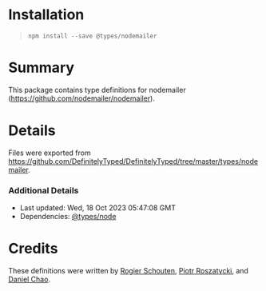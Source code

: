 # Installation
> `npm install --save @types/nodemailer`

# Summary
This package contains type definitions for nodemailer (https://github.com/nodemailer/nodemailer).

# Details
Files were exported from https://github.com/DefinitelyTyped/DefinitelyTyped/tree/master/types/nodemailer.

### Additional Details
 * Last updated: Wed, 18 Oct 2023 05:47:08 GMT
 * Dependencies: [@types/node](https://npmjs.com/package/@types/node)

# Credits
These definitions were written by [Rogier Schouten](https://github.com/rogierschouten), [Piotr Roszatycki](https://github.com/dex4er), and [Daniel Chao](https://github.com/bioball).

